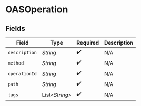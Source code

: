 # OASOperation


## Fields

| Field              | Type               | Required           | Description        |
| ------------------ | ------------------ | ------------------ | ------------------ |
| `description`      | *String*           | :heavy_check_mark: | N/A                |
| `method`           | *String*           | :heavy_check_mark: | N/A                |
| `operationId`      | *String*           | :heavy_check_mark: | N/A                |
| `path`             | *String*           | :heavy_check_mark: | N/A                |
| `tags`             | List<*String*>     | :heavy_check_mark: | N/A                |